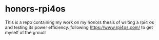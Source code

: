# honors-rpi4os
This is a repo containing my work on my honors thesis of writing a rpi4 os and testing its power efficiency. 
following https://www.rpi4os.com/ to get myself of the groud!


